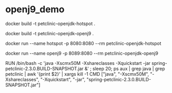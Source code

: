 # openj9_demo

docker build -t petclinic-openjdk-hotspot .

docker build -t petclinic-openjdk-openj9 .

docker run --name hotspot -p 8080:8080 --rm petclinic-openjdk-hotspot

docker run --name openj9 -p 8089:8080 --rm petclinic-openjdk-openj9

RUN /bin/bash -c 'java -Xscmx50M -Xshareclasses -Xquickstart
        -jar spring-petclinic-2.3.0.BUILD-SNAPSHOT.jar &' ; sleep 20;
        ps aux | grep java | grep petclinic | awk '{print $2}' |
        xargs kill -1
CMD ["java", "-Xscmx50M", "-Xshareclasses", "-Xquickstart", "-jar", "spring-petclinic-2.3.0.BUILD-SNAPSHOT.jar"]
